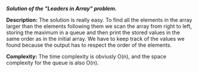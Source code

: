 <b><i>Solution of the "Leaders in Array" problem.</i></b>

<b>Description:</b> The solution is really easy. To find all the elements in the array larger than the elements following them
we scan the array from right to left, storing the maximum in a queue and then print the stored values in the same order as in the
initial array. We have to keep track of the values we found because the output has to respect the order of the elements.

<b>Complexity:</b> The time complexity is obviusly O(n), and the space complexity for the queue is also O(n).
